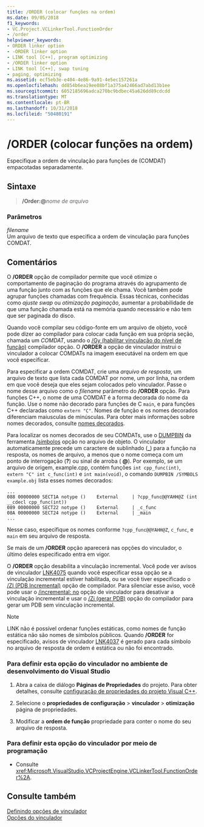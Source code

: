 ```yaml
---
title: /ORDER (colocar funções na ordem)
ms.date: 09/05/2018
f1_keywords:
- VC.Project.VCLinkerTool.FunctionOrder
- /order
helpviewer_keywords:
- ORDER linker option
- -ORDER linker option
- LINK tool [C++], program optimizing
- /ORDER linker option
- LINK tool [C++], swap tuning
- paging, optimizing
ms.assetid: ecf5eb3e-e404-4e86-9a91-4e5ec157261a
ms.openlocfilehash: dd854b6ea19ee08bf1a375a42466ad7abd13b1ee
ms.sourcegitcommit: 6052185696adca270bc9bdbec45a626dd89cdcdd
ms.translationtype: MT
ms.contentlocale: pt-BR
ms.lasthandoff: 10/31/2018
ms.locfileid: "50480191"
---
```

# <a name="order-put-functions-in-order"></a>/ORDER (colocar funções na ordem)

Especifique a ordem de vinculação para funções de (COMDAT) empacotadas separadamente.

## <a name="syntax"></a>Sintaxe

> **/Order:\@**<em>nome de arquivo</em>

### <a name="parameters"></a>Parâmetros

*filename*<br/>
Um arquivo de texto que especifica a ordem de vinculação para funções COMDAT.

## <a name="remarks"></a>Comentários

O **/ORDER** opção de compilador permite que você otimize o comportamento de paginação do programa através do agrupamento de uma função junto com as funções que ele chama. Você também pode agrupar funções chamadas com frequência. Essas técnicas, conhecidas como *ajuste swap* ou *otimização paginação*, aumentar a probabilidade de que uma função chamada está na memória quando necessário e não tem que ser paginada do disco.

Quando você compilar seu código-fonte em um arquivo de objeto, você pode dizer ao compilador para colocar cada função em sua própria seção, chamada um *COMDAT*, usando o [/Gy (habilitar vinculação do nível de função)](../../build/reference/gy-enable-function-level-linking.md) compilador opção. O **/ORDER** a opção de vinculador instrui o vinculador a colocar COMDATs na imagem executável na ordem em que você especificar.

Para especificar a ordem COMDAT, crie uma *arquivo de resposta*, um arquivo de texto que lista cada COMDAT por nome, um por linha, na ordem em que você deseja que eles sejam colocados pelo vinculador. Passe o nome desse arquivo como o *filename* parâmetro do **/ORDER** opção. Para funções C++, o nome de uma COMDAT é a forma decorada do nome da função. Use o nome não decorado para funções de C `main`, e para funções C++ declaradas como `extern "C"`. Nomes de função e os nomes decorados diferenciam maiusculas de minúsculas. Para obter mais informações sobre nomes decorados, consulte [nomes decorados](../../build/reference/decorated-names.md).

Para localizar os nomes decorados de seu COMDATs, use o [DUMPBIN](../../build/reference/dumpbin-reference.md) da ferramenta [/símbolos](../../build/reference/symbols.md) opção no arquivo de objeto. O vinculador automaticamente precede um caractere de sublinhado (**\_**) para a função na resposta, os nomes de arquivo, a menos que o nome começa com um ponto de interrogação (**?**) ou sinal de arroba ( **\@**). Por exemplo, se um arquivo de origem, example.cpp, contém funções `int cpp_func(int)`, `extern "C" int c_func(int)` e `int main(void)`, o comando `DUMPBIN /SYMBOLS example.obj` lista esses nomes decorados:

```Output
...
088 00000000 SECT1A notype ()    External     | ?cpp_func@@YAHH@Z (int __cdecl cpp_func(int))
089 00000000 SECT22 notype ()    External     | _c_func
08A 00000000 SECT24 notype ()    External     | _main
...
```

Nesse caso, especifique os nomes conforme `?cpp_func@@YAHH@Z`, `c_func`, e `main` em seu arquivo de resposta.

Se mais de um **/ORDER** opção aparecerá nas opções do vinculador, o último deles especificado entra em vigor.

O **/ORDER** opção desabilita a vinculação incremental. Você pode ver avisos de vinculador [LNK4075](../../error-messages/tool-errors/linker-tools-warning-lnk4075.md) quando você especificar essa opção se a vinculação incremental estiver habilitada, ou se você tiver especificado o [/ZI (PDB Incremental)](../../build/reference/z7-zi-zi-debug-information-format.md) opção de compilador. Para silenciar esse aviso, você pode usar o [/incremental: no](../../build/reference/incremental-link-incrementally.md) opção de vinculador para desativar a vinculação incremental e usar o [/Zi (gerar PDB)](../../build/reference/z7-zi-zi-debug-information-format.md) opção do compilador para gerar um PDB sem vinculação incremental.

> [!NOTE]
> LINK não é possível ordenar funções estáticas, como nomes de função estática não são nomes de símbolos públicos. Quando **/ORDER** for especificado, avisos de vinculador [LNK4037](../../error-messages/tool-errors/linker-tools-warning-lnk4037.md) é gerado para cada símbolo no arquivo de resposta de ordem é estática ou não foi encontrado.

### <a name="to-set-this-linker-option-in-the-visual-studio-development-environment"></a>Para definir esta opção do vinculador no ambiente de desenvolvimento do Visual Studio

1. Abra a caixa de diálogo **Páginas de Propriedades** do projeto. Para obter detalhes, consulte [configuração de propriedades do projeto Visual C++](../../ide/working-with-project-properties.md).

1. Selecione o **propriedades de configuração** > **vinculador** > **otimização** página de propriedades.

1. Modificar a **ordem de função** propriedade para conter o nome do seu arquivo de resposta.

### <a name="to-set-this-linker-option-programmatically"></a>Para definir esta opção do vinculador por meio de programação

- Consulte <xref:Microsoft.VisualStudio.VCProjectEngine.VCLinkerTool.FunctionOrder%2A>.

## <a name="see-also"></a>Consulte também

[Definindo opções de vinculador](../../build/reference/setting-linker-options.md)<br/>
[Opções do vinculador](../../build/reference/linker-options.md)